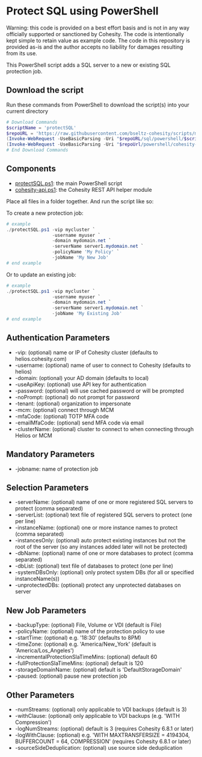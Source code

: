 # Protect SQL using PowerShell

Warning: this code is provided on a best effort basis and is not in any way officially supported or sanctioned by Cohesity. The code is intentionally kept simple to retain value as example code. The code in this repository is provided as-is and the author accepts no liability for damages resulting from its use.

This PowerShell script adds a SQL server to a new or existing SQL protection job.

## Download the script

Run these commands from PowerShell to download the script(s) into your current directory

```powershell
# Download Commands
$scriptName = 'protectSQL'
$repoURL = 'https://raw.githubusercontent.com/bseltz-cohesity/scripts/master'
(Invoke-WebRequest -UseBasicParsing -Uri "$repoURL/sql/powershell/$scriptName/$scriptName.ps1").content | Out-File "$scriptName.ps1"; (Get-Content "$scriptName.ps1") | Set-Content "$scriptName.ps1"
(Invoke-WebRequest -UseBasicParsing -Uri "$repoUrl/powershell/cohesity-api/cohesity-api.ps1").content | Out-File cohesity-api.ps1; (Get-Content cohesity-api.ps1) | Set-Content cohesity-api.ps1
# End Download Commands
```

## Components

* [protectSQL.ps1](https://raw.githubusercontent.com/bseltz-cohesity/scripts/master/sql/protectSQL/protectSQL.ps1): the main PowerShell script
* [cohesity-api.ps1](https://raw.githubusercontent.com/bseltz-cohesity/scripts/master/powershell/cohesity-api/cohesity-api.ps1): the Cohesity REST API helper module

Place all files in a folder together. And run the script like so:

To create a new protection job:

```powershell
# example
./protectSQL.ps1 -vip mycluster `
                 -username myuser `
                 -domain mydomain.net `
                 -serverName server1.mydomain.net `
                 -policyName 'My Policy' `
                 -jobName 'My New Job'
# end example
```

Or to update an existing job:

```powershell
# example
./protectSQL.ps1 -vip mycluster `
                 -username myuser `
                 -domain mydomain.net `
                 -serverName server1.mydomain.net `
                 -jobName 'My Existing Job'
# end example
```

## Authentication Parameters

* -vip: (optional) name or IP of Cohesity cluster (defaults to helios.cohesity.com)
* -username: (optional) name of user to connect to Cohesity (defaults to helios)
* -domain: (optional) your AD domain (defaults to local)
* -useApiKey: (optional) use API key for authentication
* -password: (optional) will use cached password or will be prompted
* -noPrompt: (optional) do not prompt for password
* -tenant: (optional) organization to impersonate
* -mcm: (optional) connect through MCM
* -mfaCode: (optional) TOTP MFA code
* -emailMfaCode: (optional) send MFA code via email
* -clusterName: (optional) cluster to connect to when connecting through Helios or MCM

## Mandatory Parameters

* -jobname: name of protection job

## Selection Parameters

* -serverName: (optional) name of one or more registered SQL servers to protect (comma separated)
* -serverList: (optional) text file of registered SQL servers to protect (one per line)
* -instanceName: (optional) one or more instance names to protect (comma separated)
* -instancesOnly: (optional) auto protect existing instances but not the root of the server (so any instances added later will not be protected)
* -dbName: (optional) name of one or more databases to protect (comma separated)
* -dbList: (optional) text file of databases to protect (one per line)
* -systemDBsOnly: (optional) only protect system DBs (for all or specified instanceName(s))
* -unprotectedDBs: (optional) protect any unprotected databases on server

## New Job Parameters

* -backupType: (optional) File, Volume or VDI (default is File)
* -policyName: (optional) name of the protection policy to use
* -startTime: (optional) e.g. '18:30' (defaults to 8PM)
* -timeZone: (optional) e.g. 'America/New_York' (default is 'America/Los_Angeles')
* -incrementalProtectionSlaTimeMins: (optional) default 60
* -fullProtectionSlaTimeMins: (optional) default is 120
* -storageDomainName: (optional) default is 'DefaultStorageDomain'
* -paused: (optional) pause new protection job

## Other Parameters

* -numStreams: (optional) only applicable to VDI backups (default is 3)
* -withClause: (optional) only applicable to VDI backups (e.g. 'WITH Compression')
* -logNumStreams: (optional) default is 3 (requires Cohesity 6.8.1 or later)
* -logWithClause: (optional) e.g. 'WITH MAXTRANSFERSIZE = 4194304, BUFFERCOUNT = 64, COMPRESSION' (requires Cohesity 6.8.1 or later)
* -sourceSideDeduplication: (optional) use source side deduplication
